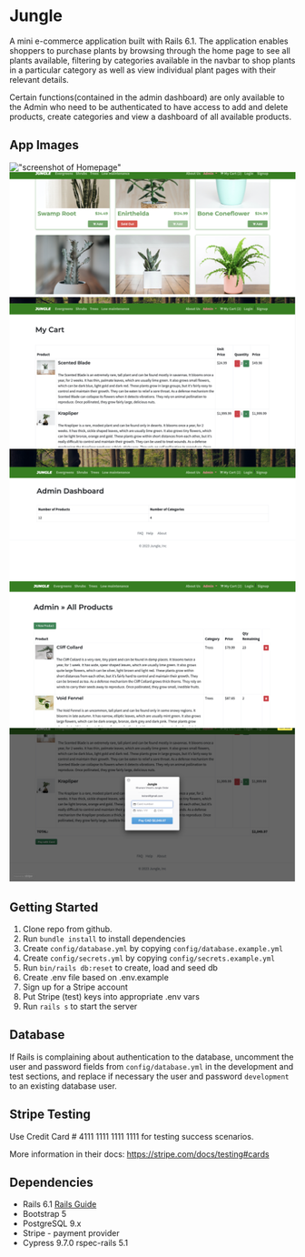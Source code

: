 # Jungle

A mini e-commerce application built with Rails 6.1. The application enables shoppers to purchase plants by browsing through the home page to see all plants available, filtering by categories available in the navbar to shop plants in a particular category as well as view individual plant pages with their relevant details.

Certain functions(contained in the admin dashboard) are only available to the Admin who need to be authenticated to have access to add and delete products, create categories and view a dashboard of all available products.

## App Images

!["screenshot of Homepage"](https://github.com/oashitta/jungle-rails/blob/master/docs/Homepage.png?raw=true)
!["screenshot of Homepage product display"](https://github.com/oashitta/jungle-rails/blob/master/docs/Home_page_product_layout.png?raw=true)
!["screenshot of My cart"](https://github.com/oashitta/jungle-rails/blob/master/docs/My_cart.png?raw=true)
!["screenshot of Admin dashboard"](https://github.com/oashitta/jungle-rails/blob/master/docs/Admin_dashboard.png?raw=true)
!["screenshot of Admin- add and view all products"](https://github.com/oashitta/jungle-rails/blob/master/docs/Admin_add_and_view_all_products.png?raw=true)
!["screenshot of Payment Modal"](https://github.com/oashitta/jungle-rails/blob/master/docs/Payment_page.png?raw=true)

## Getting Started

1. Clone repo from github.
2. Run `bundle install` to install dependencies
3. Create `config/database.yml` by copying `config/database.example.yml`
4. Create `config/secrets.yml` by copying `config/secrets.example.yml`
5. Run `bin/rails db:reset` to create, load and seed db
6. Create .env file based on .env.example
7. Sign up for a Stripe account
8. Put Stripe (test) keys into appropriate .env vars
9. Run `rails s` to start the server

## Database

If Rails is complaining about authentication to the database, uncomment the user and password fields from `config/database.yml` in the development and test sections, and replace if necessary the user and password `development` to an existing database user.

## Stripe Testing

Use Credit Card # 4111 1111 1111 1111 for testing success scenarios.

More information in their docs: <https://stripe.com/docs/testing#cards>

## Dependencies

- Rails 6.1 [Rails Guide](http://guides.rubyonrails.org/v6.1/)
- Bootstrap 5
- PostgreSQL 9.x
- Stripe - payment provider
- Cypress 9.7.0
  rspec-rails 5.1
